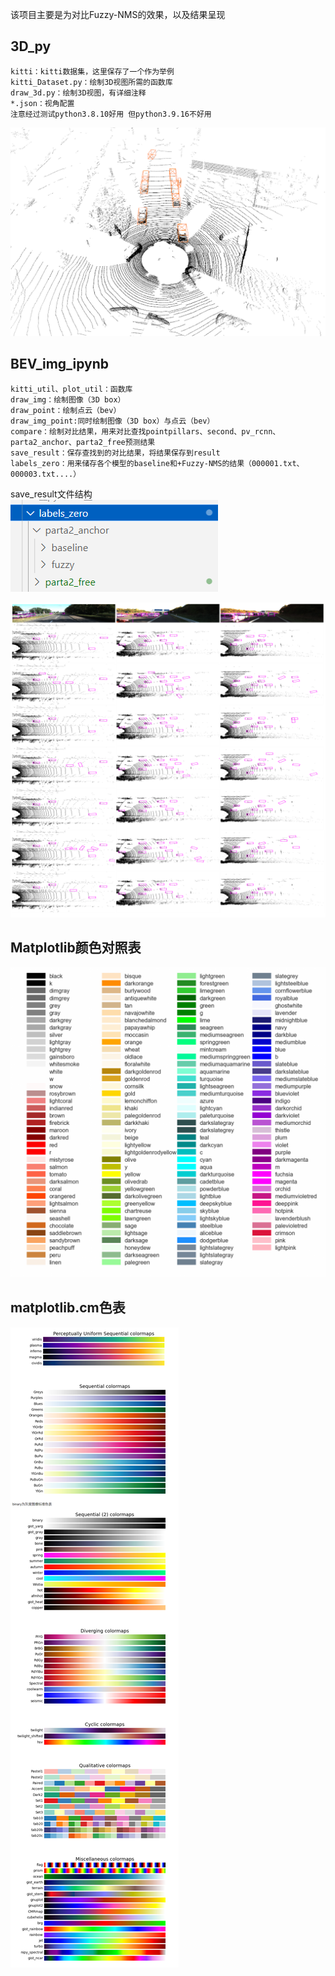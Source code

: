 该项目主要是为对比Fuzzy-NMS的效果，以及结果呈现
## 3D_py
```
kitti：kitti数据集，这里保存了一个作为举例
kitti_Dataset.py：绘制3D视图所需的函数库
draw_3d.py：绘制3D视图，有详细注释
*.json：视角配置 
注意经过测试python3.8.10好用 但python3.9.16不好用 
```
![image](img_md/3D.png)

## BEV_img_ipynb
```
kitti_util、plot_util：函数库
draw_img：绘制图像（3D box）
draw_point：绘制点云（bev）
draw_img_point:同时绘制图像（3D box）与点云（bev）
compare：绘制对比结果，用来对比查找pointpillars、second、pv_rcnn、parta2_anchor、parta2_free预测结果
save_result：保存查找到的对比结果，将结果保存到result
labels_zero：用来储存各个模型的baseline和+Fuzzy-NMS的结果（000001.txt、000003.txt....）
```
save_result文件结构\
![image](img_md/labels.png)

![image](img_md/compare.png)

## Matplotlib颜色对照表
![image](img_md/颜色对照表.png)

## matplotlib.cm色表
![image](img_md/cm色表.png)
